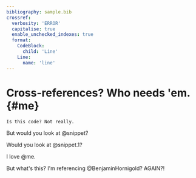 ```yaml
---
bibliography: sample.bib
crossref:
  verbosity: 'ERROR'
  capitalise: true
  enable_unchecked_indexes: true
  format:
    CodeBlock:
      child: 'Line'
    Line:
      name: 'line'
---
```


# Cross-references? Who needs 'em. {#me}

```{#snippet}
Is this code? Not really.
```

But would you look at @snippet?

Would you look at @snippet.1?

I love @me.

But what's this? I'm referencing @BenjaminHornigold? AGAIN?!
